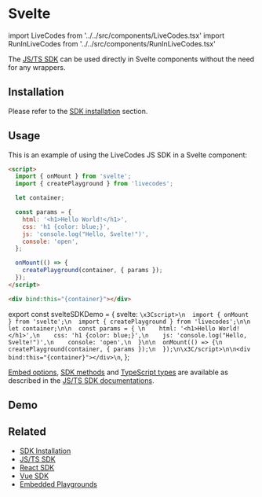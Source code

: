 # Svelte

import LiveCodes from '../../src/components/LiveCodes.tsx'
import RunInLiveCodes from '../../src/components/RunInLiveCodes.tsx'

The [JS/TS SDK](js-ts.md) can be used directly in Svelte components without the need for any wrappers.

## Installation

Please refer to the [SDK installation](./index.md#installation) section.

## Usage

This is an example of using the LiveCodes JS SDK in a Svelte component:

```html title="Component.svelte"
<script>
  import { onMount } from 'svelte';
  import { createPlayground } from 'livecodes';

  let container;

  const params = {
    html: '<h1>Hello World!</h1>',
    css: 'h1 {color: blue;}',
    js: 'console.log("Hello, Svelte!")',
    console: 'open',
  };

  onMount(() => {
    createPlayground(container, { params });
  });
</script>

<div bind:this="{container}"></div>
```

export const svelteSDKDemo = {
svelte: `\x3Cscript>\n  import { onMount } from 'svelte';\n  import { createPlayground } from 'livecodes';\n\n  let container;\n\n  const params = { \n    html: '<h1>Hello World!</h1>',\n    css: 'h1 {color: blue;}',\n    js: 'console.log("Hello, Svelte!")',\n    console: 'open',\n  }\n\n  onMount(() => {\n    createPlayground(container, { params });\n  });\n\x3C/script>\n\n<div bind:this="{container}"></div>\n`,
};

<RunInLiveCodes params={svelteSDKDemo}></RunInLiveCodes>

[Embed options](./js-ts.md#embed-options), [SDK methods](./js-ts.md#sdk-methods) and [TypeScript types](./js-ts.md#typescript-types) are available as described in the [JS/TS SDK documentations](./js-ts.md).

## Demo

<LiveCodes params={svelteSDKDemo} height="80vh" />

## Related

- [SDK Installation](./index.md#installation)
- [JS/TS SDK](./js-ts.md)
- [React SDK](./react.md)
- [Vue SDK](./vue.md)
- [Embedded Playgrounds](../features/embeds.md)
